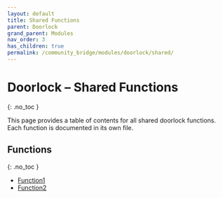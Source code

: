 ```yaml
---
layout: default
title: Shared Functions
parent: Doorlock
grand_parent: Modules
nav_order: 3
has_children: true
permalink: /community_bridge/modules/doorlock/shared/
---
```


# Doorlock – Shared Functions
{: .no_toc }

This page provides a table of contents for all shared doorlock functions. Each function is documented in its own file.

## Functions
{: .no_toc }

- [Function1](shared/Function1.md)
- [Function2](shared/Function2.md)
